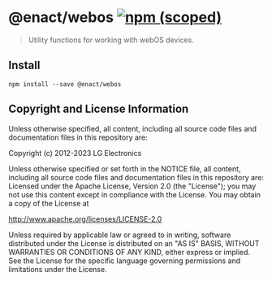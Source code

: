 # @enact/webos [![npm (scoped)](https://img.shields.io/npm/v/@enact/webos.svg?style=flat-square)](https://www.npmjs.com/package/@enact/webos)

> Utility functions for working with webOS devices.

## Install

```
npm install --save @enact/webos
```

## Copyright and License Information

Unless otherwise specified, all content, including all source code files and documentation files in this repository are:

Copyright (c) 2012-2023 LG Electronics

Unless otherwise specified or set forth in the NOTICE file, all content, including all source code files and documentation files in this repository are: Licensed under the Apache License, Version 2.0 (the "License"); you may not use this content except in compliance with the License. You may obtain a copy of the License at

http://www.apache.org/licenses/LICENSE-2.0

Unless required by applicable law or agreed to in writing, software distributed under the License is distributed on an "AS IS" BASIS, WITHOUT WARRANTIES OR CONDITIONS OF ANY KIND, either express or implied. See the License for the specific language governing permissions and limitations under the License.

